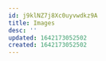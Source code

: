 ```yaml
---
id: j9klNZ7j8Xc0uyvwdkz9A
title: Images
desc: ''
updated: 1642173052502
created: 1642173052502
---
```


